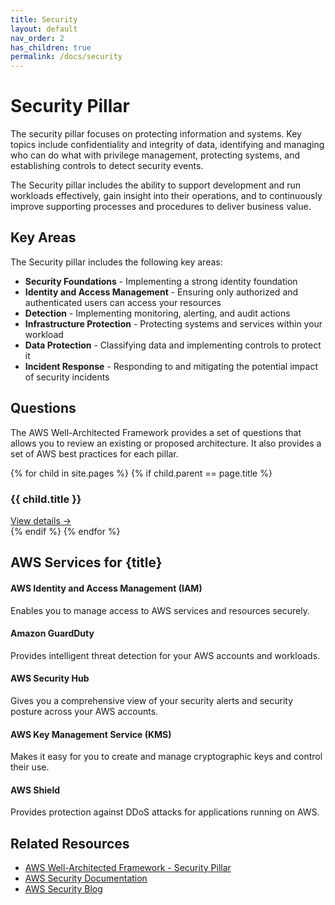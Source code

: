 ```yaml
---
title: Security
layout: default
nav_order: 2
has_children: true
permalink: /docs/security
---
```


<div class="pillar-header">
  <h1>Security Pillar</h1>
  <p>The security pillar focuses on protecting information and systems. Key topics include confidentiality and integrity of data, identifying and managing who can do what with privilege management, protecting systems, and establishing controls to detect security events.</p>
</div>

The Security pillar includes the ability to support development and run workloads effectively, gain insight into their operations, and to continuously improve supporting processes and procedures to deliver business value.

## Key Areas

The Security pillar includes the following key areas:

- **Security Foundations** - Implementing a strong identity foundation
- **Identity and Access Management** - Ensuring only authorized and authenticated users can access your resources
- **Detection** - Implementing monitoring, alerting, and audit actions
- **Infrastructure Protection** - Protecting systems and services within your workload
- **Data Protection** - Classifying data and implementing controls to protect it
- **Incident Response** - Responding to and mitigating the potential impact of security incidents

## Questions

The AWS Well-Architected Framework provides a set of questions that allows you to review an existing or proposed architecture. It also provides a set of AWS best practices for each pillar.

<div class="question-cards">
  {% for child in site.pages %}
    {% if child.parent == page.title %}
      <div class="question-card">
        <h3>{{ child.title }}</h3>
        <a href="{{ child.url | absolute_url }}">View details →</a>
      </div>
    {% endif %}
  {% endfor %}
</div>

## AWS Services for {title}

<div class="aws-service">
  <div class="aws-service-content">
    <h4>AWS Identity and Access Management (IAM)</h4>
    <p>Enables you to manage access to AWS services and resources securely.</p>
  </div>
</div>

<div class="aws-service">
  <div class="aws-service-content">
    <h4>Amazon GuardDuty</h4>
    <p>Provides intelligent threat detection for your AWS accounts and workloads.</p>
  </div>
</div>

<div class="aws-service">
  <div class="aws-service-content">
    <h4>AWS Security Hub</h4>
    <p>Gives you a comprehensive view of your security alerts and security posture across your AWS accounts.</p>
  </div>
</div>

<div class="aws-service">
  <div class="aws-service-content">
    <h4>AWS Key Management Service (KMS)</h4>
    <p>Makes it easy for you to create and manage cryptographic keys and control their use.</p>
  </div>
</div>

<div class="aws-service">
  <div class="aws-service-content">
    <h4>AWS Shield</h4>
    <p>Provides protection against DDoS attacks for applications running on AWS.</p>
  </div>
</div>

<div class="related-resources">
  <h2>Related Resources</h2>
  <ul>
    <li><a href="https://docs.aws.amazon.com/wellarchitected/latest/security-pillar/welcome.html">AWS Well-Architected Framework - Security Pillar</a></li>
    <li><a href="https://docs.aws.amazon.com/security/">AWS Security Documentation</a></li>
    <li><a href="https://aws.amazon.com/blogs/security/">AWS Security Blog</a></li>
  </ul>
</div>